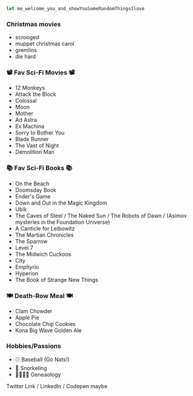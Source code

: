 
```javascript
let me_welcome_you_and_showYouSomeRandomThingsIlove
```


### Christmas movies ###
- scrooged
- muppet christmas carol
- gremlins
- die hard

### 📽️ Fav Sci-Fi Movies 📽️
- 12 Monkeys
- Attack the Block
- Colossal
- Moon
- Mother
- Ad Astra
- Ex Machina
- Sorry to Bother You
- Blade Runner
- The Vast of Night
- Demolition Man 


### 📚 Fav Sci-Fi Books 📚
- On the Beach
- Doomsday Book
- Ender's Game
- Down and Out in the Magic Kingdom
- Ubik
- The Caves of Steel / The Naked Sun / The Robots of Dawn / (Asimov mysteries in the Foundation Universe)
- A Canticle for Leibowitz 
- The Martian Chronicles
- The Sparrow 
- Level 7
- The Midwich Cuckoos
- City
- Emphyrio
- Hyperion 
- The Book of Strange New Things

### 🍽️ Death-Row Meal 🍽️
- Clam Chowder
- Apple Pie
- Chocolate Chip Cookies
- Kona Big Wave Golden Ale


### Hobbies/Passions 
- ⚾️ Baseball (Go Nats!)
- 🤿 Snorkeling
- 👨‍👩‍👧‍👦 Geneaology 



Twitter Link / LinkedIn / Codepen maybe
